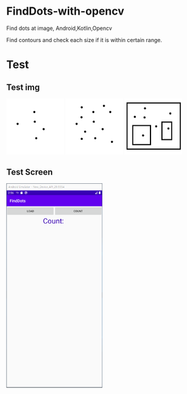 # FindDots-with-opencv
Find dots at image, Android,Kotlin,Opencv   
   
Find contours and check each size if it is within certain range.   

# Test    

## Test img   

<img src="./img/ex1.png" width="30%" height="30%"> <img src="./img/ex2.png" width="30%" height="30%"> <img src="./img/ex3.png" width="30%" height="30%">

## Test Screen   

<img src="./img/test.gif" width="50%" height="50%">
